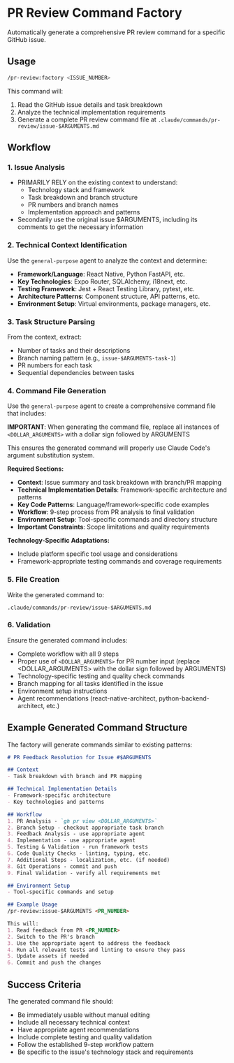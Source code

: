 # PR Review Command Factory

Automatically generate a comprehensive PR review command for a specific GitHub issue.

## Usage
```bash
/pr-review:factory <ISSUE_NUMBER>
```

This command will:
1. Read the GitHub issue details and task breakdown
2. Analyze the technical implementation requirements
3. Generate a complete PR review command file at `.claude/commands/pr-review/issue-$ARGUMENTS.md`

## Workflow

### 1. Issue Analysis
- PRIMARILY RELY on the existing context to understand:
  - Technology stack and framework
  - Task breakdown and branch structure  
  - PR numbers and branch names
  - Implementation approach and patterns
 - Secondarily use the original issue $ARGUMENTS, including its comments to get the necessary information

### 2. Technical Context Identification
Use the `general-purpose` agent to analyze the context and determine:
- **Framework/Language**: React Native, Python FastAPI, etc.
- **Key Technologies**: Expo Router, SQLAlchemy, i18next, etc.
- **Testing Framework**: Jest + React Testing Library, pytest, etc.
- **Architecture Patterns**: Component structure, API patterns, etc.
- **Environment Setup**: Virtual environments, package managers, etc.

### 3. Task Structure Parsing
From the context, extract:
- Number of tasks and their descriptions
- Branch naming pattern (e.g., `issue-$ARGUMENTS-task-1`)
- PR numbers for each task
- Sequential dependencies between tasks

### 4. Command File Generation
Use the `general-purpose` agent to create a comprehensive command file that includes:

**IMPORTANT**: When generating the command file, replace all instances of `<DOLLAR_ARGUMENTS>` with a dollar sign followed by ARGUMENTS

This ensures the generated command will properly use Claude Code's argument substitution system.

**Required Sections:**
- **Context**: Issue summary and task breakdown with branch/PR mapping
- **Technical Implementation Details**: Framework-specific architecture and patterns
- **Key Code Patterns**: Language/framework-specific code examples
- **Workflow**: 9-step process from PR analysis to final validation
- **Environment Setup**: Tool-specific commands and directory structure
- **Important Constraints**: Scope limitations and quality requirements

**Technology-Specific Adaptations:**
- Include platform specific tool usage and considerations
- Framework-appropriate testing commands and coverage requirements

### 5. File Creation
Write the generated command to:
```
.claude/commands/pr-review/issue-$ARGUMENTS.md
```

### 6. Validation
Ensure the generated command includes:
- Complete workflow with all 9 steps
- Proper use of `<DOLLAR_ARGUMENTS>` for PR number input (replace <DOLLAR_ARGUMENTS> with the dollar sign followed by ARGUMENTS)
- Technology-specific testing and quality check commands
- Branch mapping for all tasks identified in the issue
- Environment setup instructions
- Agent recommendations (react-native-architect, python-backend-architect, etc.)

## Example Generated Command Structure

The factory will generate commands similar to existing patterns:

```markdown
# PR Feedback Resolution for Issue #$ARGUMENTS

## Context
- Task breakdown with branch and PR mapping

## Technical Implementation Details  
- Framework-specific architecture
- Key technologies and patterns

## Workflow
1. PR Analysis - `gh pr view <DOLLAR_ARGUMENTS>`
2. Branch Setup - checkout appropriate task branch  
3. Feedback Analysis - use appropriate agent
4. Implementation - use appropriate agent
5. Testing & Validation - run framework tests
6. Code Quality Checks - linting, typing, etc.
7. Additional Steps - localization, etc. (if needed)
8. Git Operations - commit and push
9. Final Validation - verify all requirements met

## Environment Setup
- Tool-specific commands and setup

## Example Usage
/pr-review:issue-$ARGUMENTS <PR_NUMBER>

This will:
1. Read feedback from PR <PR_NUMBER> 
2. Switch to the PR's branch  
3. Use the appropriate agent to address the feedback
4. Run all relevant tests and linting to ensure they pass
5. Update assets if needed
6. Commit and push the changes
```

## Success Criteria
The generated command file should:
- Be immediately usable without manual editing
- Include all necessary technical context
- Have appropriate agent recommendations  
- Include complete testing and quality validation
- Follow the established 9-step workflow pattern
- Be specific to the issue's technology stack and requirements
